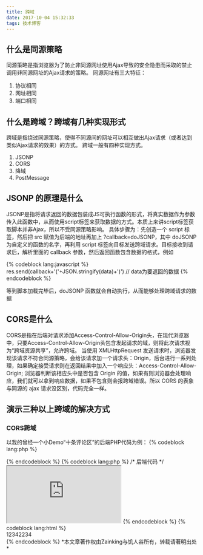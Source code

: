 ```yaml
---
title: 跨域
date: 2017-10-04 15:32:33
tags: 技术博客
---
```

## 什么是同源策略
同源策略是指浏览器为了防止非同源网址使用Ajax导致的安全隐患而采取的禁止调用非同源网址的Ajax请求的策略。
同源网址有三大特征：
1. 协议相同
2. 网址相同
3. 端口相同

## 什么是跨域？跨域有几种实现形式
跨域是指绕过同源策略，使得不同源间的网址可以相互做出Ajax请求（或者达到类似Ajax请求的效果）的方式。
跨域一般有四种实现方式。
1. JSONP
2. CORS
3. 降域
4. PostMessage

## JSONP 的原理是什么
JSONP是指将请求返回的数据包装成JS可执行函数的形式，将真实数据作为参数传入此函数中，从而使用script标签来获取数据的方式。本质上来讲script标签获取脚本并非Ajax，所以不受同源策略影响。
具体步骤为：先创造一个 script 标签，然后把 src 赋值为后端的地址再加上 ?callback=doJSONP，其中 doJSONP 为自定义的函数的名字，再利用 script 标签向目标发送跨域请求。目标接收到请求后，解析里面的 callback 参数，然后返回函数包含数据的格式，例如

{% codeblock lang:javascript %}
res.send(callback+'('+JSON.stringify(data)+')') // data为要返回的数据
{% endcodeblock %}

等到脚本加载完毕后，doJSONP 函数就会自动执行，从而能够处理跨域请求的数据

## CORS是什么
CORS是指在后端对请求添加Access-Control-Allow-Origin头，在现代浏览器中，只要Access-Control-Allow-Origin头包含发起请求的域，则将此次请求视为“跨域资源共享”，允许跨域。
当使用 XMLHttpRequest 发送请求时，浏览器发现该请求不符合同源策略，会给该请求加一个请求头：Origin，后台进行一系列处理，如果确定接受请求则在返回结果中加入一个响应头：Access-Control-Allow-Origin; 浏览器判断该相应头中是否包含 Origin 的值，如果有则浏览器会处理响应，我们就可以拿到响应数据，如果不包含则会报跨域错误。所以 CORS 的表象与同源的 ajax 请求没区别，代码完全一样。

## 演示三种以上跨域的解决方式
### CORS跨域
以我的曾经一个小Demo“十条评论区”的后端PHP代码为例：
{% codeblock lang:php %}
<?php
  header('Access-Control-Allow-Origin:http://comment.zain.red');header("Content-Type: text/html;charset=utf-8");
{% endcodeblock %}
只要在代码头加入Access-Control-Allow-Origin，值为允许的网址，即可实现跨域资源共享。
### JSONP跨域
{% codeblock lang:html %}
  <!-- 前端代码 -->
  <script>
    var printfData = function(data){
      console.log(data);
    }
  </script>
  <script src="http://a.zain.red/data?callback=printfData"></script>
{% endcodeblock %}
{% codeblock lang:php %}
/* 后端代码 */

<?php
$result = "我是数据";  
$callback = $_GET['callback'];  
echo $callback."($result)";  
{% endcodeblock %}

### 降域实现iframe跨域
在使用iframe时，可通过定义document.domain实现降域。
{% codeblock lang:html %}
  <!-- http://zain.red/index.html-->
  <iframe src="http://a.zain.red/data.html"></iframe>
{% endcodeblock %}
{% codeblock lang:html %}
  <!-- http://a.zain.red/index.html-->
  <div>12342234</div>
  <script>
    document.domain = "zain.red";
  </script>
{% endcodeblock %}
*本文章著作权由Zainking与饥人谷所有，转载请著明出处*
